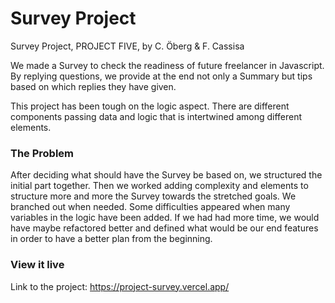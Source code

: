 # Survey Project

Survey Project, PROJECT FIVE, by C. Öberg & F. Cassisa

We made a Survey to check the readiness of future freelancer in Javascript. By replying questions, we provide at the end not only a Summary but tips based on which replies they have given.

This project has been tough on the logic aspect. There are different components passing data and logic that is intertwined among different elements.

### The Problem

After deciding what should have the Survey be based on, we structured the initial part together. Then we worked adding complexity and elements to structure more and more the Survey towards the stretched goals. We branched out when needed. Some difficulties appeared when many variables in the logic have been added. If we had had more time, we would have maybe refactored better and defined what would be our end features in order to have a better plan from the beginning.

### View it live

Link to the project:
https://project-survey.vercel.app/
